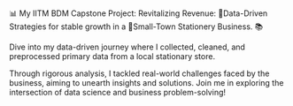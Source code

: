 📊 My IITM BDM Capstone Project: Revitalizing Revenue:  Data-Driven Strategies for stable growth in a Small-Town Stationery Business. 📚

Dive into my data-driven journey where I collected, cleaned, and preprocessed primary data from a local stationary store. 

Through rigorous analysis, I tackled real-world challenges faced by the business, aiming to unearth insights and solutions. Join me in exploring the intersection of data science and business problem-solving!
